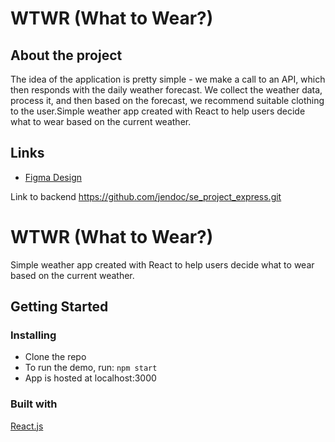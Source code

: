 # WTWR (What to Wear?)

## About the project

The idea of the application is pretty simple - we make a call to an API, which then responds with the daily weather forecast. We collect the weather data, process it, and then based on the forecast, we recommend suitable clothing to the user.Simple weather app created with React to help users decide what to wear based on the current weather.

## Links

- [Figma Design](https://www.figma.com/file/DTojSwldenF9UPKQZd6RRb/Sprint-10%3A-WTWR)

Link to backend https://github.com/jendoc/se_project_express.git

# WTWR (What to Wear?)

Simple weather app created with React to help users decide what to wear based on the current weather.

## Getting Started

### Installing

- Clone the repo
- To run the demo, run: `npm start`
- App is hosted at localhost:3000

### Built with

[React.js](https://reactjs.org/)
